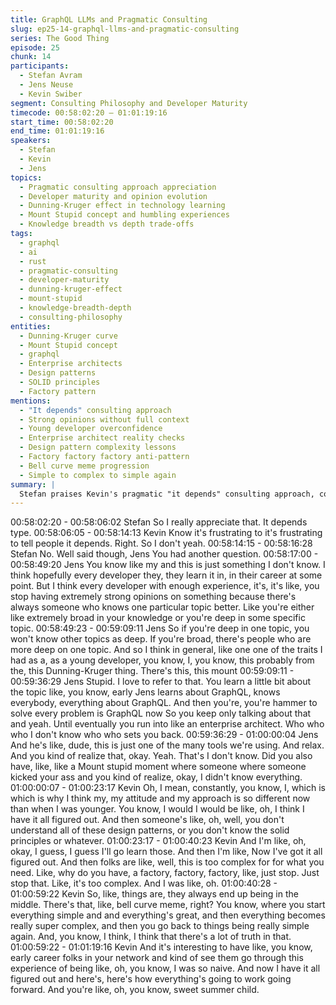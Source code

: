 ```yaml
---
title: GraphQL LLMs and Pragmatic Consulting
slug: ep25-14-graphql-llms-and-pragmatic-consulting
series: The Good Thing
episode: 25
chunk: 14
participants:
  - Stefan Avram
  - Jens Neuse
  - Kevin Swiber
segment: Consulting Philosophy and Developer Maturity
timecode: 00:58:02:20 – 01:01:19:16
start_time: 00:58:02:20
end_time: 01:01:19:16
speakers:
  - Stefan
  - Kevin
  - Jens
topics:
  - Pragmatic consulting approach appreciation
  - Developer maturity and opinion evolution
  - Dunning-Kruger effect in technology learning
  - Mount Stupid concept and humbling experiences
  - Knowledge breadth vs depth trade-offs
tags:
  - graphql
  - ai
  - rust
  - pragmatic-consulting
  - developer-maturity
  - dunning-kruger-effect
  - mount-stupid
  - knowledge-breadth-depth
  - consulting-philosophy
entities:
  - Dunning-Kruger curve
  - Mount Stupid concept
  - graphql
  - Enterprise architects
  - Design patterns
  - SOLID principles
  - Factory pattern
mentions:
  - "It depends" consulting approach
  - Strong opinions without full context
  - Young developer overconfidence
  - Enterprise architect reality checks
  - Design pattern complexity lessons
  - Factory factory factory anti-pattern
  - Bell curve meme progression
  - Simple to complex to simple again
summary: |
  Stefan praises Kevin's pragmatic "it depends" consulting approach, contrasting it with consultants who have strong opinions without understanding full use cases. Jens reflects on developer maturity, explaining the Dunning-Kruger effect and "Mount Stupid" concept where early knowledge creates overconfidence. Kevin shares his own journey from thinking he had everything figured out to learning about design patterns, then being told he was over-engineering, illustrating the cycle from simple to complex back to simple solutions.
---
```


00:58:02:20 - 00:58:06:02
Stefan
So I really appreciate that. It depends type.
00:58:06:05 - 00:58:14:13
Kevin
Know it's frustrating to it's frustrating to tell people it depends. Right. So I don't yeah.
00:58:14:15 - 00:58:16:28
Stefan
No. Well said though, Jens You had another question.
00:58:17:00 - 00:58:49:20
Jens
You know like my and this is just something I don't know. I think hopefully every developer they,
they learn it in, in their career at some point. But I think every developer with enough
experience, it's, it's like, you stop having extremely strong opinions on something because
there's always someone who knows one particular topic better. Like you're either like extremely
broad in your knowledge or you're deep in some specific topic.
00:58:49:23 - 00:59:09:11
Jens
So if you're deep in one topic, you won't know other topics as deep. If you're broad, there's
people who are more deep on one topic. And so I think in general, like one one of the traits I
had as a, as a young developer, you know, I, you know, this probably from the, this
Dunning-Kruger thing. There's this, this mount
00:59:09:11 - 00:59:36:29
Jens
Stupid. I love to refer to that. You learn a little bit about the topic like, you know, early Jens
learns about GraphQL, knows everybody, everything about GraphQL. And then you're, you're
hammer to solve every problem is GraphQL now So you keep only talking about that and yeah.
Until eventually you run into like an enterprise architect. Who who who I don't know who who
sets you back.
00:59:36:29 - 01:00:00:04
Jens
And he's like, dude, this is just one of the many tools we're using. And relax. And you kind of
realize that, okay. Yeah. That's I don't know. Did you also have, like, like a Mount stupid moment
where someone where someone kicked your ass and you kind of realize, okay, I didn't know
everything.
01:00:00:07 - 01:00:23:17
Kevin
Oh, I mean, constantly, you know, I, which is which is why I think my, my attitude and my
approach is so different now than when I was younger. You know, I would I would be like, oh, I
think I have it all figured out. And then someone's like, oh, well, you don't understand all of these
design patterns, or you don't know the solid principles or whatever.
01:00:23:17 - 01:00:40:23
Kevin
And I'm like, oh, okay, I guess, I guess I'll go learn those. And then I'm like, Now I've got it all
figured out. And then folks are like, well, this is too complex for for what you need. Like, why do
you have, a factory, factory, factory, like, just stop. Just stop that. Like, it's too complex. And I
was like, oh.
01:00:40:28 - 01:00:59:22
Kevin
So, like, things are, they always end up being in the middle. There's that, like, bell curve meme,
right? You know, where you start everything simple and and everything's great, and then
everything becomes really super complex, and then you go back to things being really simple
again. And, you know, I think, I think that there's a lot of truth in that.
01:00:59:22 - 01:01:19:16
Kevin
And it's interesting to have like, you know, early career folks in your network and kind of see
them go through this experience of being like, oh, you know, I was so naive. And now I have it
all figured out and here's, here's how everything's going to work going forward. And you're like,
oh, you know, sweet summer child.